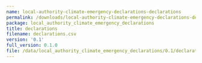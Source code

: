 ```yaml
---
name: local-authority-climate-emergency-declarations-declarations
permalink: /downloads/local-authority-climate-emergency-declarations-declarations/0_1
package: local_authority_climate_emergency_declarations
title: declarations
filename: declarations.csv
version: '0.1'
full_version: 0.1.0
file: /data/local_authority_climate_emergency_declarations/0.1/declarations.csv
---
```

